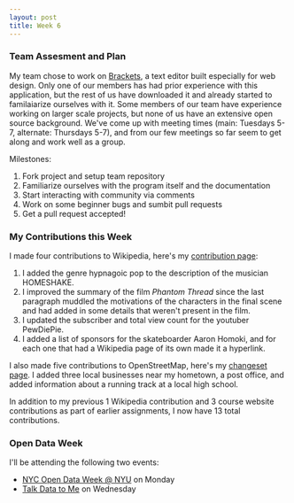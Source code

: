 ```yaml
---
layout: post
title: Week 6
---
```


### Team Assesment and Plan
My team chose to work on [Brackets](http://brackets.io/), a text editor built especially for web design. Only one of our members has had prior experience with this application, but the rest of us have downloaded it and already started to familaiarize ourselves with it. Some members of our team have experience working on larger scale projects, but none of us have an extensive open source background. We've come up with meeting times (main: Tuesdays 5-7, alternate: Thursdays 5-7), and from our few meetings so far seem to get along and work well as a group. 

Milestones:
1. Fork project and setup team repository
2. Familiarize ourselves with the program itself and the documentation
3. Start interacting with community via comments
4. Work on some beginner bugs and sumbit pull requests
5. Get a pull request accepted!


### My Contributions this Week
I made four contributions to Wikipedia, here's my [contribution page](https://en.wikipedia.org/wiki/Special:Contributions/Zadner):
1. I added the genre hypnagoic pop to the description of the musician HOMESHAKE.
2. I improved the summary of the film *Phantom Thread* since the last paragraph muddled the motivations of the characters in the final scene and had added in some details that weren't present in the film.
3. I updated the subscriber and total view count for the youtuber PewDiePie.
4. I added a list of sponsors for the skateboarder Aaron Homoki, and for each one that had a Wikipedia page of its own made it a hyperlink.

I also made five contributions to OpenStreetMap, here's my [changeset page](https://www.openstreetmap.org/user/zadner/history). I added three local businesses near my hometown, a post office, and added information about a running track at a local high school.

In addition to my previous 1 Wikipedia contribution and 3 course website contributions as part of earlier assignments, I now have 13 total contributions.

### Open Data Week
I'll be attending the following two events:
* [NYC Open Data Week @ NYU](https://bugs-nyu.github.io/open-data/open_data_week.html) on Monday
* [Talk Data to Me](https://generalassemb.ly/education/talk-data-to-me-featuring-directade/new-york-city/45894) on Wednesday

